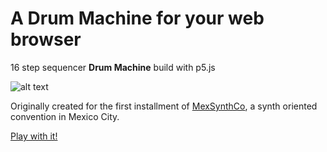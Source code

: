 # A Drum Machine for your web browser
16 step sequencer **Drum Machine** build with p5.js

![alt text](# "Screen capture")

Originally created for the first installment of [MexSynthCo](https://mexsynthco.com/), a synth oriented convention in Mexico City.

[Play with it!](https://mrtnrivera.github.io/web_Browser_Drum_Machine/)
